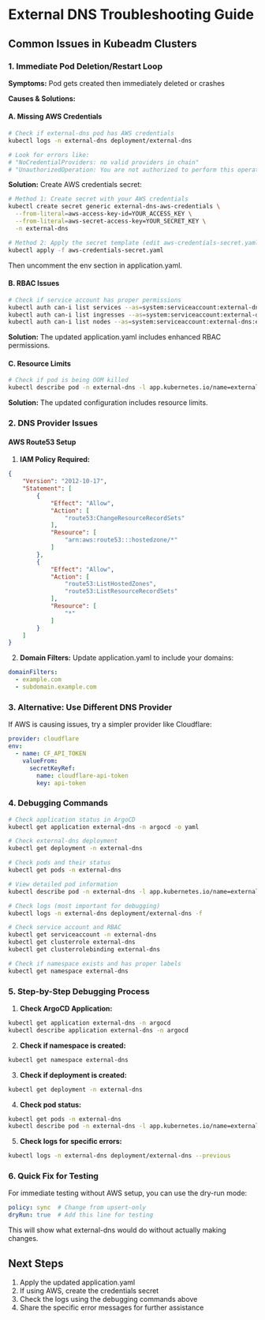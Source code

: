 # External DNS Troubleshooting Guide

## Common Issues in Kubeadm Clusters

### 1. Immediate Pod Deletion/Restart Loop

**Symptoms:** Pod gets created then immediately deleted or crashes

**Causes & Solutions:**

#### A. Missing AWS Credentials
```bash
# Check if external-dns pod has AWS credentials
kubectl logs -n external-dns deployment/external-dns

# Look for errors like:
# "NoCredentialProviders: no valid providers in chain"
# "UnauthorizedOperation: You are not authorized to perform this operation"
```

**Solution:** Create AWS credentials secret:
```bash
# Method 1: Create secret with your AWS credentials
kubectl create secret generic external-dns-aws-credentials \
  --from-literal=aws-access-key-id=YOUR_ACCESS_KEY \
  --from-literal=aws-secret-access-key=YOUR_SECRET_KEY \
  -n external-dns

# Method 2: Apply the secret template (edit aws-credentials-secret.yaml first)
kubectl apply -f aws-credentials-secret.yaml
```

Then uncomment the env section in application.yaml.

#### B. RBAC Issues
```bash
# Check if service account has proper permissions
kubectl auth can-i list services --as=system:serviceaccount:external-dns:external-dns
kubectl auth can-i list ingresses --as=system:serviceaccount:external-dns:external-dns
kubectl auth can-i list nodes --as=system:serviceaccount:external-dns:external-dns
```

**Solution:** The updated application.yaml includes enhanced RBAC permissions.

#### C. Resource Limits
```bash
# Check if pod is being OOM killed
kubectl describe pod -n external-dns -l app.kubernetes.io/name=external-dns
```

**Solution:** The updated configuration includes resource limits.

### 2. DNS Provider Issues

#### AWS Route53 Setup
1. **IAM Policy Required:**
```json
{
    "Version": "2012-10-17",
    "Statement": [
        {
            "Effect": "Allow",
            "Action": [
                "route53:ChangeResourceRecordSets"
            ],
            "Resource": [
                "arn:aws:route53:::hostedzone/*"
            ]
        },
        {
            "Effect": "Allow",
            "Action": [
                "route53:ListHostedZones",
                "route53:ListResourceRecordSets"
            ],
            "Resource": [
                "*"
            ]
        }
    ]
}
```

2. **Domain Filters:**
Update application.yaml to include your domains:
```yaml
domainFilters:
  - example.com
  - subdomain.example.com
```

### 3. Alternative: Use Different DNS Provider

If AWS is causing issues, try a simpler provider like Cloudflare:

```yaml
provider: cloudflare
env:
  - name: CF_API_TOKEN
    valueFrom:
      secretKeyRef:
        name: cloudflare-api-token
        key: api-token
```

### 4. Debugging Commands

```bash
# Check application status in ArgoCD
kubectl get application external-dns -n argocd -o yaml

# Check external-dns deployment
kubectl get deployment -n external-dns

# Check pods and their status
kubectl get pods -n external-dns

# View detailed pod information
kubectl describe pod -n external-dns -l app.kubernetes.io/name=external-dns

# Check logs (most important for debugging)
kubectl logs -n external-dns deployment/external-dns -f

# Check service account and RBAC
kubectl get serviceaccount -n external-dns
kubectl get clusterrole external-dns
kubectl get clusterrolebinding external-dns

# Check if namespace exists and has proper labels
kubectl get namespace external-dns
```

### 5. Step-by-Step Debugging Process

1. **Check ArgoCD Application:**
```bash
kubectl get application external-dns -n argocd
kubectl describe application external-dns -n argocd
```

2. **Check if namespace is created:**
```bash
kubectl get namespace external-dns
```

3. **Check if deployment is created:**
```bash
kubectl get deployment -n external-dns
```

4. **Check pod status:**
```bash
kubectl get pods -n external-dns
kubectl describe pod -n external-dns -l app.kubernetes.io/name=external-dns
```

5. **Check logs for specific errors:**
```bash
kubectl logs -n external-dns deployment/external-dns --previous
```

### 6. Quick Fix for Testing

For immediate testing without AWS setup, you can use the dry-run mode:

```yaml
policy: sync  # Change from upsert-only
dryRun: true  # Add this line for testing
```

This will show what external-dns would do without actually making changes.

## Next Steps

1. Apply the updated application.yaml
2. If using AWS, create the credentials secret
3. Check the logs using the debugging commands above
4. Share the specific error messages for further assistance